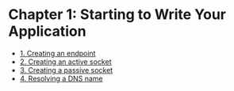 # Chapter 1: Starting to Write Your Application

- [1. Creating an endpoint](recipe_01/README.md)
- [2. Creating an active socket](recipe_02/README.md)
- [3. Creating a passive socket](recipe_03/README.md)
- [4. Resolving a DNS name](recipe_04/README.md)
